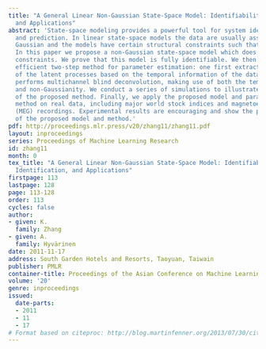 ```yaml
---
title: "A General Linear Non-Gaussian State-Space Model: Identifiability, Identification,
  and Applications"
abstract: 'State-space modeling provides a powerful tool for system identification
  and prediction. In linear state-space models the data are usually assumed to be
  Gaussian and the models have certain structural constraints such that they are identifiable.
  In this paper we propose a non-Gaussian state-space model which does not have such
  constraints. We prove that this model is fully identifiable. We then propose an
  efficient two-step method for parameter estimation: one first extracts the subspace
  of the latent processes based on the temporal information of the data, and then
  performs multichannel blind deconvolution, making use of both the temporal information
  and non-Gaussianity. We conduct a series of simulations to illustrate the performance
  of the proposed method. Finally, we apply the proposed model and parameter estimation
  method on real data, including major world stock indices and magnetoencephalography
  (MEG) recordings. Experimental results are encouraging and show the practical usefulness
  of the proposed model and method.'
pdf: http://proceedings.mlr.press/v20/zhang11/zhang11.pdf
layout: inproceedings
series: Proceedings of Machine Learning Research
id: zhang11
month: 0
tex_title: "A General Linear Non-Gaussian State-Space Model: Identifiability,
  Identification, and Applications"
firstpage: 113
lastpage: 128
page: 113-128
order: 113
cycles: false
author:
- given: K.
  family: Zhang
- given: A.
  family: Hyvärinen
date: 2011-11-17
address: South Garden Hotels and Resorts, Taoyuan, Taiwain
publisher: PMLR
container-title: Proceedings of the Asian Conference on Machine Learning
volume: '20'
genre: inproceedings
issued:
  date-parts:
  - 2011
  - 11
  - 17
# Format based on citeproc: http://blog.martinfenner.org/2013/07/30/citeproc-yaml-for-bibliographies/
---
```

